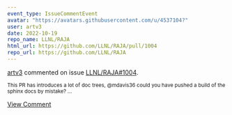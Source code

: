 ```yaml
---
event_type: IssueCommentEvent
avatar: "https://avatars.githubusercontent.com/u/4537104?"
user: artv3
date: 2022-10-19
repo_name: LLNL/RAJA
html_url: https://github.com/LLNL/RAJA/pull/1004
repo_url: https://github.com/LLNL/RAJA
---
```


<a href='https://github.com/artv3' target='_blank'>artv3</a> commented on issue <a href='https://github.com/LLNL/RAJA/pull/1004' target='_blank'>LLNL/RAJA#1004</a>.

<small>This PR has introduces a lot of doc trees, @mdavis36 could you have  pushed a build of the sphinx docs by mistake? ...</small>

<a href='https://github.com/LLNL/RAJA/pull/1004' target='_blank'>View Comment</a>